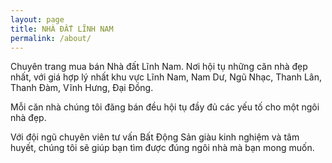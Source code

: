 ```yaml
---
layout: page
title: NHÀ ĐẤT LĨNH NAM
permalink: /about/
---
```


Chuyên trang mua bán Nhà đất Lĩnh Nam. Nơi hội tụ những căn nhà đẹp nhất, với giá hợp lý nhất khu vực Lĩnh Nam, Nam Dư, Ngũ Nhạc, Thanh Lân, Thanh Đàm, Vĩnh Hưng, Đại Đồng.

Mỗi căn nhà chúng tôi đăng bán đều hội tụ đầy đủ các yếu tố cho một ngôi nhà đẹp.

Với đội ngũ chuyên viên tư vấn Bất Động Sản giàu kinh nghiệm và tâm huyết, chúng tôi sẽ giúp bạn tìm được đúng ngôi nhà mà bạn mong muốn.